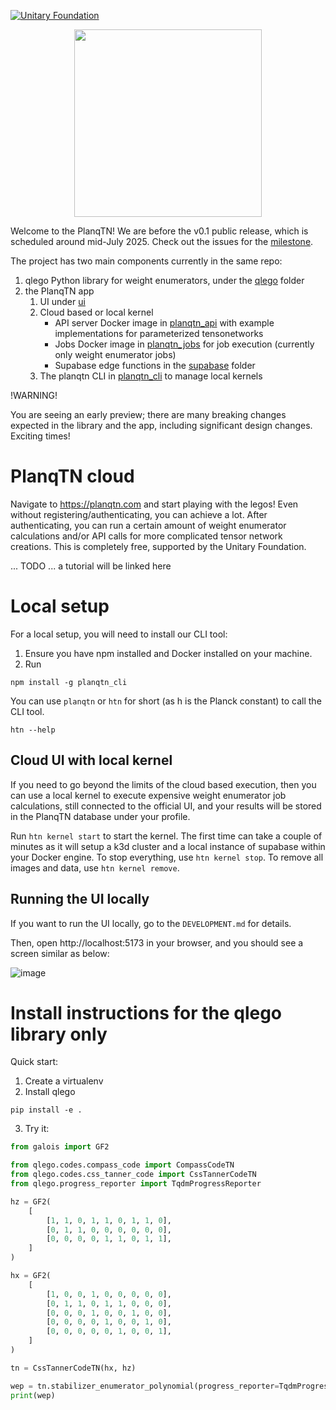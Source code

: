 [![Unitary Foundation](https://img.shields.io/badge/Supported%20By-UNITARY%20FOUNDATION-brightgreen.svg?style=for-the-badge)](https://unitary.foundation)

<p align="center">
<img src="https://github.com/user-attachments/assets/486609eb-1180-4a2b-a605-588cd1d5a2e4" width="300"></img>
</p>

Welcome to the PlanqTN! We are before the v0.1 public release, which is scheduled around mid-July 2025. Check out the issues for the [milestone](https://github.com/balopat/tnqec/issues?q=is%3Aissue%20state%3Aopen%20milestone%3A%22v0.1%20-%20first%20public%20release%22).

The project has two main components currently in the same repo:

1. qlego Python library for weight enumerators, under the [qlego](./qlego) folder
2. the PlanqTN app
   1. UI under [ui](./ui)
   2. Cloud based or local kernel
      - API server Docker image in [planqtn_api](./planqtn_api) with example implementations for parameterized tensonetworks
      - Jobs Docker image in [planqtn_jobs](./planqtn_jobs) for job execution (currently only weight enumerator jobs)
      - Supabase edge functions in the [supabase](./supabase/) folder
   3. The planqtn CLI in [planqtn_cli](./planqtn-cli) to manage local kernels

!WARNING!

You are seeing an early preview; there are many breaking changes expected in the library and the app, including significant design changes. Exciting times!

# PlanqTN cloud

Navigate to https://planqtn.com and start playing with the legos! Even without registering/authenticating, you can achieve a lot. After authenticating, you can run a certain amount of weight enumerator calculations and/or API calls for more complicated tensor network creations. This is completely free, supported by the Unitary Foundation.

... TODO ... a tutorial will be linked here

# Local setup

For a local setup, you will need to install our CLI tool:

1. Ensure you have npm installed and Docker installed on your machine.
2. Run

```
npm install -g planqtn_cli
```

You can use `planqtn` or `htn` for short (as h is the Planck constant) to call the CLI tool.

```
htn --help
```

## Cloud UI with local kernel

If you need to go beyond the limits of the cloud based execution, then you can use a local kernel to execute expensive weight enumerator job calculations, still connected to the official UI, and your results will be stored in the PlanqTN database under your profile.

Run `htn kernel start` to start the kernel. The first time can take a couple of minutes as it will setup a k3d cluster and a local instance of supabase within your Docker engine. To stop everything, use `htn kernel stop`. To remove all images and data, use `htn kernel remove`.

## Running the UI locally

If you want to run the UI locally, go to the `DEVELOPMENT.md` for details.

Then, open http://localhost:5173 in your browser, and you should see a screen similar as below:

![image](https://github.com/user-attachments/assets/5e4cacdf-b062-4c75-9f38-e67c6b790314)

# Install instructions for the qlego library only

Quick start:

1. Create a virtualenv
2. Install qlego

```
pip install -e .
```

3. Try it:

```python
from galois import GF2

from qlego.codes.compass_code import CompassCodeTN
from qlego.codes.css_tanner_code import CssTannerCodeTN
from qlego.progress_reporter import TqdmProgressReporter

hz = GF2(
    [
        [1, 1, 0, 1, 1, 0, 1, 1, 0],
        [0, 1, 1, 0, 0, 0, 0, 0, 0],
        [0, 0, 0, 0, 1, 1, 0, 1, 1],
    ]
)

hx = GF2(
    [
        [1, 0, 0, 1, 0, 0, 0, 0, 0],
        [0, 1, 1, 0, 1, 1, 0, 0, 0],
        [0, 0, 0, 1, 0, 0, 1, 0, 0],
        [0, 0, 0, 0, 1, 0, 0, 1, 0],
        [0, 0, 0, 0, 0, 1, 0, 0, 1],
    ]
)

tn = CssTannerCodeTN(hx, hz)

wep = tn.stabilizer_enumerator_polynomial(progress_reporter=TqdmProgressReporter(), verbose=False)
print(wep)
```

